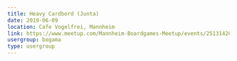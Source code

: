 ```yaml
---
title: Heavy Cardbord (Junta)
date: 2019-06-09
location: Cafe Vogelfrei, Mannheim
link: https://www.meetup.com/Mannheim-Boardgames-Meetup/events/251314208/
usergroup: bogama
type: usergroup
---
```

